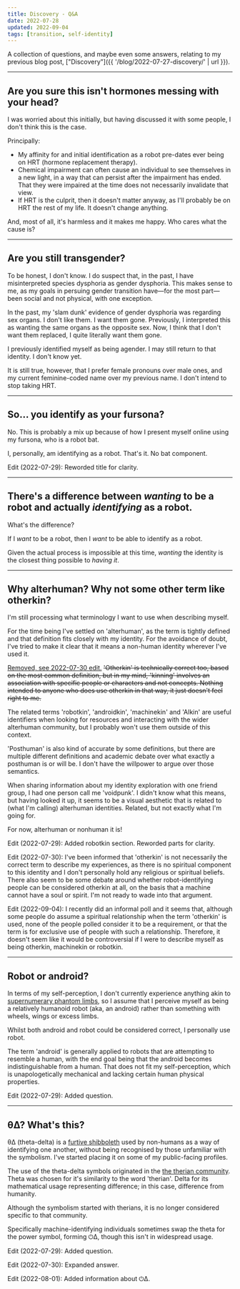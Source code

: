 ```yaml
---
title: Discovery - Q&A
date: 2022-07-28
updated: 2022-09-04
tags: [transition, self-identity]
---
```


A collection of questions, and maybe even some answers, relating to my previous blog post, ["Discovery"]({{ '/blog/2022-07-27-discovery/' | url }}).

---

## Are you sure this isn't hormones messing with your head?

I was worried about this initially, but having discussed it with some people, I don't think this is the case.

Principally:

- My affinity for and initial identification as a robot pre-dates ever being on HRT (hormone replacement therapy).
- Chemical impairment can often cause an individual to see themselves in a new light, in a way that can persist after the impairment has ended. That they were impaired at the time does not necessarily invalidate that view.
- If HRT is the culprit, then it doesn't matter anyway, as I'll probably be on HRT the rest of my life. It doesn't change anything.

And, most of all, it's harmless and it makes me happy. Who cares what the cause is?

---

## Are you still transgender?

To be honest, I don't know. I do suspect that, in the past, I have misinterpreted species dysphoria as gender dysphoria. This makes sense to me, as my goals in persuing gender transition have—for the most part—been social and not physical, with one exception.

In the past, my 'slam dunk' evidence of gender dysphoria was regarding sex organs. I don't like them. I want them gone. Previously, I interpreted this as wanting the same organs as the opposite sex. Now, I think that I don't want them replaced, I quite literally want them gone.

I previously identified myself as being agender. I may still return to that identity. I don't know yet.

It is still true, however, that I prefer female pronouns over male ones, and my current feminine-coded name over my previous name. I don't intend to stop taking HRT.

---

## So&hellip; you identify as your fursona?

No. This is probably a mix up because of how I present myself online using my fursona, who is a robot bat.

I, personally, am identifying as a robot. That's it. No bat component.

Edit (2022-07-29): Reworded title for clarity.

---

## There's a difference between _wanting_ to be a robot and actually _identifying_ as a robot.

What's the difference?

If I _want_ to be a robot, then I _want_ to be able to identify as a robot.

Given the actual process is impossible at this time, _wanting_ the identity is the closest thing possible to _having it_.

---

## Why alterhuman? Why not some other term like otherkin?

I'm still processing what terminology I want to use when describing myself.

For the time being I've settled on 'alterhuman', as the term is tightly defined and that definition fits closely with my identity. For the avoidance of doubt, I've tried to make it clear that it means a non-human identity wherever I've used it.

<ins datetime="2022-07-30">Removed, see 2022-07-30 edit.</ins> <del datetime="2022-07-30">'Otherkin' is technically correct too, based on the most common definition, but in my mind, 'kinning' involves an association with specific people or characters and not concepts. Nothing intended to anyone who does use otherkin in that way, it just doesn't feel right to me.</del>

The related terms 'robotkin', 'androidkin', 'machinekin' and 'AIkin' are useful identifiers when looking for resources and interacting with the wider alterhuman community, but I probably won't use them outside of this context.

'Posthuman' is also kind of accurate by some definitions, but there are multiple different definitions and academic debate over what exactly a posthuman is or will be. I don't have the willpower to argue over those semantics.

When sharing information about my identity exploration with one friend group, I had one person call me 'voidpunk'. I didn't know what this means, but having looked it up, it seems to be a visual aesthetic that is related to (what I'm calling) alterhuman identities. Related, but not exactly what I'm going for.

For now, alterhuman or nonhuman it is!

Edit (2022-07-29): Added robotkin section. Reworded parts for clarity.

Edit (2022-07-30): I've been informed that 'otherkin' is not necessarily the correct term to describe my experiences, as there is no spiritual component to this identity and I don't personally hold any religious or spiritual beliefs. There also seem to be some debate around whether robot-identifying people can be considered otherkin at all, on the basis that a machine cannot have a soul or spirit. I'm not ready to wade into that argument.

Edit (2022-09-04): I recently did an informal poll and it seems that, although some people do assume a spiritual relationship when the term 'otherkin' is used, none of the people polled consider it to be a requirement, or that the term is for exclusive use of people with such a relationship. Therefore, it doesn't seem like it would be controversial if I were to describe myself as being otherkin, machinekin or robotkin.

---

## Robot or android?

In terms of my self-perception, I don't currently experience anything akin to [supernumerary phantom limbs](https://en.wikipedia.org/wiki/Supernumerary_phantom_limb), so I assume that I perceive myself as being a relatively humanoid robot (aka, an android) rather than something with wheels, wings or excess limbs.

Whilst both android and robot could be considered correct, I personally use robot.

The term 'android' is generally applied to robots that are attempting to resemble a human, with the end goal being that the android becomes indistinguishable from a human. That does not fit my self-perception, which is unapologetically mechanical and lacking certain human physical properties.

Edit (2022-07-29): Added question.

---

## θΔ? What's this?

θΔ (theta-delta) is a [furtive shibboleth](https://en.wikipedia.org/wiki/Shibboleth#Furtive_shibboleths) used by non-humans as a way of identifying one another, without being recognised by those unfamiliar with the symbolism. I've started placing it on some of my public-facing profiles.

The use of the theta-delta symbols originated in the [the therian community](https://en.wikipedia.org/wiki/Therianthropy#Modern_therianthropy). Theta was chosen for it's similarity to the word 'therian'. Delta for its mathematical usage representing difference; in this case, difference from humanity.

Although the symbolism started with therians, it is no longer considered specific to that community.

Specifically machine-identifying individuals sometimes swap the theta for the power symbol, forming ⏻Δ, though this isn't in widespread usage.

Edit (2022-07-29): Added question.

Edit (2022-07-30): Expanded answer.

Edit (2022-08-01): Added information about ⏻Δ.
